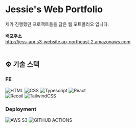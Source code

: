 # Jessie's Web Portfolio

제가 진행했던 프로젝트들을 담은 웹 포트폴리오 입니다.<br/><br/>
<strong>배포주소</strong><br/> http://jess-apr.s3-website.ap-northeast-2.amazonaws.com<br/>
<br/>

## ⚙️ 기술 스택

### FE

![HTML](https://img.shields.io/badge/html-E34F26?style=for-the-badge&logo=html5&logoColor=white)
![CSS](https://img.shields.io/badge/css-1572B6?style=for-the-badge&logo=css3&logoColor=white)
![Typescript](https://img.shields.io/badge/TypeScript-3178C6?style=for-the-badge&logo=typescript&logoColor=white)
![React](https://img.shields.io/badge/react-444444?style=for-the-badge&logo=react)
<br/>
![Recoil](https://img.shields.io/badge/recoil-3578E5?style=for-the-badge&logo=recoil&logoColor=white)
![TailwindCSS](https://img.shields.io/badge/tailwind%20css-06B6D4?style=for-the-badge&logo=tailwindcss&logoColor=white)
<br/>

### Deployment

![AWS S3](https://img.shields.io/badge/AWS%20S3-569A31?style=for-the-badge&logo=amazons3&logoColor=white)
![GITHUB ACTIONS](https://shields.io/badge/Github%20Actions-2088FF?logo=githubactions&style=for-the-badge&logoColor=white)
<br/>
<br/>
